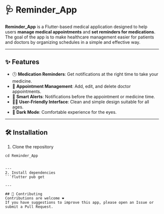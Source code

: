 # 🩺 Reminder_App  

**Reminder_App** is a Flutter-based medical application designed to help users **manage medical appointments** and **set reminders for medications**.  
The goal of the app is to make healthcare management easier for patients and doctors by organizing schedules in a simple and effective way.  

---

## ✨ Features  
- 🕒 **Medication Reminders**: Get notifications at the right time to take your medicine.  
- 📅 **Appointment Management**: Add, edit, and delete doctor appointments.  
- 🔔 **Smart Alerts**: Notifications before the appointment or medicine time.  
- 👨‍⚕️ **User-Friendly Interface**: Clean and simple design suitable for all ages.  
- 🌙 **Dark Mode**: Comfortable experience for the eyes.  

---
## 🛠️ Installation
1. Clone the repository
```git clone https://github.com/USERNAME/Reminder_App.git
cd Reminder_App


---
2. Install dependencies
```flutter pub get

---

## 🤝 Contributing
Contributions are welcome ❤️
If you have suggestions to improve this app, please open an Issue or submit a Pull Request.




